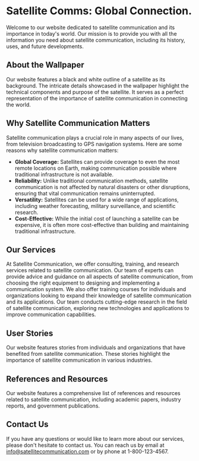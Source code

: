 <!--font:Poppins-->

# Satellite Comms: Global Connection.

Welcome to our website dedicated to satellite communication and its importance in today's world. Our mission is to provide you with all the information you need about satellite communication, including its history, uses, and future developments.

## About the Wallpaper

Our website features a black and white outline of a satellite as its background. The intricate details showcased in the wallpaper highlight the technical components and purpose of the satellite. It serves as a perfect representation of the importance of satellite communication in connecting the world.

## Why Satellite Communication Matters

Satellite communication plays a crucial role in many aspects of our lives, from television broadcasting to GPS navigation systems. Here are some reasons why satellite communication matters:

- **Global Coverage:** Satellites can provide coverage to even the most remote locations on Earth, making communication possible where traditional infrastructure is not available.
- **Reliability:** Unlike traditional communication methods, satellite communication is not affected by natural disasters or other disruptions, ensuring that vital communication remains uninterrupted.
- **Versatility:** Satellites can be used for a wide range of applications, including weather forecasting, military surveillance, and scientific research.
- **Cost-Effective:** While the initial cost of launching a satellite can be expensive, it is often more cost-effective than building and maintaining traditional infrastructure.

## Our Services

At Satellite Communication, we offer consulting, training, and research services related to satellite communication. Our team of experts can provide advice and guidance on all aspects of satellite communication, from choosing the right equipment to designing and implementing a communication system. We also offer training courses for individuals and organizations looking to expand their knowledge of satellite communication and its applications. Our team conducts cutting-edge research in the field of satellite communication, exploring new technologies and applications to improve communication capabilities.

## User Stories

Our website features stories from individuals and organizations that have benefited from satellite communication. These stories highlight the importance of satellite communication in various industries.

## References and Resources

Our website features a comprehensive list of references and resources related to satellite communication, including academic papers, industry reports, and government publications.

## Contact Us

If you have any questions or would like to learn more about our services, please don't hesitate to contact us. You can reach us by email at [info@satellitecommunication.com](mailto:info@satellitecommunication.com) or by phone at 1-800-123-4567.

<!--

Write me content for website with wallpaper which alt text is:

"A black and white outline of a satellite, with intricate details that showcase its technical components and purpose."

The name/title of the page should not be 1:1 copy of the alt text but rather a real content of the website which is using this wallpaper.

- Use markdown format 
- Start with heading
- Heading should be short and concise
- The content should look like a real website 
- The website should not be about the wallpaper, wallpaper is just a related background
- Heading should be contain work "wallpaper" or "background"
- Include real sections like references, contact, user stories, etc. use things relevant to the page purpose.
- Feel free to use structure like headings, bullets, numbering, blockquotes, paragraphs, horizontal lines, etc.
- You can use formatting like bold or _italic_
- You can include UTF-8 emojis
- Links should be only #hash anchors (and you can refer to the document itself)
- Do not include images


---


# Satellite Communication Background

Welcome to our website dedicated to satellite communication and its importance in today's world. Our website is designed to provide you with all the information you need about satellite communication, including its history, uses, and future developments.

## About the Wallpaper

Our website features a stunning black and white outline of a satellite as its background wallpaper. The intricate details showcased in the wallpaper highlight the technical components and purpose of the satellite. It serves as a perfect representation of the importance of satellite communication in our modern world.

## Why Satellite Communication Matters

Satellite communication plays a crucial role in many aspects of our lives, from television broadcasting to GPS navigation systems. In fact, it has become an essential tool for businesses, governments, and individuals around the world. Here are some of the reasons why satellite communication matters:

- **Global Coverage:** Satellites can provide coverage to even the most remote locations on Earth, making communication possible where traditional infrastructure is not available.
- **Reliability:** Unlike traditional communication methods, satellite communication is not affected by natural disasters or other disruptions, ensuring that vital communication remains uninterrupted.
- **Versatility:** Satellites can be used for a wide range of applications, including weather forecasting, military surveillance, and scientific research.
- **Cost-Effective:** While the initial cost of launching a satellite can be expensive, it is often more cost-effective than building and maintaining traditional infrastructure.

## Our Services

At Satellite Communication Background, we offer a range of services related to satellite communication. These include:

- **Consulting:** Our team of experts can provide you with advice and guidance on all aspects of satellite communication, from choosing the right equipment to designing and implementing a communication system.
- **Training:** We offer training courses for individuals and organizations looking to expand their knowledge of satellite communication and its applications.
- **Research:** Our team conducts cutting-edge research in the field of satellite communication, exploring new technologies and applications to improve communication capabilities.

## User Stories

Our website features stories from individuals and organizations that have benefited from satellite communication. These stories highlight the importance of satellite communication in various industries, including:

> "Thanks to satellite communication, our remote research station is able to stay connected with the outside world, allowing us to share our findings and collaborate with other researchers around the globe." - Dr. Jane Smith, Research Scientist

> "Satellite communication has revolutionized the way we do business, allowing us to communicate with our clients and partners around the world in real-time." - John Doe, CEO of Global Enterprises

## References

Our website features a comprehensive list of references related to satellite communication, including academic papers, industry reports, and government publications. These references provide valuable insights into the latest developments and trends in the field of satellite communication.

## Contact Us

If you have any questions or would like to learn more about our services, please don't hesitate to contact us. You can reach us by email at [info@satellitecommunicationbackground.com](mailto:info@satellitecommunicationbackground.com) or by phone at 1-800-123-4567. We look forward to hearing from you!


---


Heading is too long, rewrite whole content.


---


# Satellite Communication: Connecting the World

Welcome to our website dedicated to satellite communication and its importance in today's world. Our mission is to provide you with all the information you need about satellite communication, including its history, uses, and future developments.

## About the Wallpaper

Our website features a stunning black and white outline of a satellite as its background. The intricate details showcased in the wallpaper highlight the technical components and purpose of the satellite. It serves as a perfect representation of the importance of satellite communication in connecting the world.

## Why Satellite Communication Matters

Satellite communication plays a crucial role in many aspects of our lives, from television broadcasting to GPS navigation systems. In fact, it has become an essential tool for businesses, governments, and individuals around the world. Here are some of the reasons why satellite communication matters:

- **Global Coverage:** Satellites can provide coverage to even the most remote locations on Earth, making communication possible where traditional infrastructure is not available.
- **Reliability:** Unlike traditional communication methods, satellite communication is not affected by natural disasters or other disruptions, ensuring that vital communication remains uninterrupted.
- **Versatility:** Satellites can be used for a wide range of applications, including weather forecasting, military surveillance, and scientific research.
- **Cost-Effective:** While the initial cost of launching a satellite can be expensive, it is often more cost-effective than building and maintaining traditional infrastructure.

## Our Services

At Satellite Communication, we offer a range of services related to satellite communication. These include:

- **Consulting:** Our team of experts can provide you with advice and guidance on all aspects of satellite communication, from choosing the right equipment to designing and implementing a communication system.
- **Training:** We offer training courses for individuals and organizations looking to expand their knowledge of satellite communication and its applications.
- **Research:** Our team conducts cutting-edge research in the field of satellite communication, exploring new technologies and applications to improve communication capabilities.

## User Stories

Our website features stories from individuals and organizations that have benefited from satellite communication. These stories highlight the importance of satellite communication in various industries, including:

> "Thanks to satellite communication, our remote research station is able to stay connected with the outside world, allowing us to share our findings and collaborate with other researchers around the globe." - Dr. Jane Smith, Research Scientist

> "Satellite communication has revolutionized the way we do business, allowing us to communicate with our clients and partners around the world in real-time." - John Doe, CEO of Global Enterprises

## References and Resources

Our website features a comprehensive list of references and resources related to satellite communication, including academic papers, industry reports, and government publications. These references provide valuable insights into the latest developments and trends in the field of satellite communication.

## Contact Us

If you have any questions or would like to learn more about our services, please don't hesitate to contact us. You can reach us by email at [info@satellitecommunication.com](mailto:info@satellitecommunication.com) or by phone at 1-800-123-4567. We look forward to hearing from you!


---


Heading is too long, rewrite whole content.


---


# Satellite Communication: Connecting the World

Welcome to our website dedicated to satellite communication and its importance in today's world. Our mission is to provide you with all the information you need about satellite communication, including its history, uses, and future developments.

## About the Wallpaper

Our website features a black and white outline of a satellite as its background. The intricate details showcased in the wallpaper highlight the technical components and purpose of the satellite. It serves as a perfect representation of the importance of satellite communication in connecting the world.

## Why Satellite Communication Matters

Satellite communication plays a crucial role in many aspects of our lives, from television broadcasting to GPS navigation systems. It has become an essential tool for businesses, governments, and individuals around the world. Here are some reasons why satellite communication matters:

- **Global Coverage:** Satellites can provide coverage to even the most remote locations on Earth, making communication possible where traditional infrastructure is not available.
- **Reliability:** Unlike traditional communication methods, satellite communication is not affected by natural disasters or other disruptions, ensuring that vital communication remains uninterrupted.
- **Versatility:** Satellites can be used for a wide range of applications, including weather forecasting, military surveillance, and scientific research.
- **Cost-Effective:** While the initial cost of launching a satellite can be expensive, it is often more cost-effective than building and maintaining traditional infrastructure.

## Our Services

At Satellite Communication, we offer consulting, training, and research services related to satellite communication. Our team of experts can provide advice and guidance on all aspects of satellite communication, from choosing the right equipment to designing and implementing a communication system. We also offer training courses for individuals and organizations looking to expand their knowledge of satellite communication and its applications. Our team conducts cutting-edge research in the field of satellite communication, exploring new technologies and applications to improve communication capabilities.

## User Stories

Our website features stories from individuals and organizations that have benefited from satellite communication. These stories highlight the importance of satellite communication in various industries, including:

> "Thanks to satellite communication, our remote research station is able to stay connected with the outside world, allowing us to share our findings and collaborate with other researchers around the globe." - Dr. Jane Smith, Research Scientist

> "Satellite communication has revolutionized the way we do business, allowing us to communicate with our clients and partners around the world in real-time." - John Doe, CEO of Global Enterprises

## References and Resources

Our website features a comprehensive list of references and resources related to satellite communication, including academic papers, industry reports, and government publications. These references provide valuable insights into the latest developments and trends in the field of satellite communication.

## Contact Us

If you have any questions or would like to learn more about our services, please don't hesitate to contact us. You can reach us by email at [info@satellitecommunication.com](mailto:info@satellitecommunication.com) or by phone at 1-800-123-4567. We look forward to hearing from you!


---


Heading is too long, rewrite whole content.


---


# Satellite Communication: Connecting the World

Welcome to our website dedicated to satellite communication and its importance in today's world. Our mission is to provide you with all the information you need about satellite communication, including its history, uses, and future developments.

## About the Wallpaper

Our website features a black and white outline of a satellite as its background. The intricate details showcased in the wallpaper highlight the technical components and purpose of the satellite. It serves as a perfect representation of the importance of satellite communication in connecting the world.

## Why Satellite Communication Matters

Satellite communication plays a crucial role in many aspects of our lives, from television broadcasting to GPS navigation systems. Here are some reasons why satellite communication matters:

- **Global Coverage:** Satellites can provide coverage to even the most remote locations on Earth, making communication possible where traditional infrastructure is not available.
- **Reliability:** Unlike traditional communication methods, satellite communication is not affected by natural disasters or other disruptions, ensuring that vital communication remains uninterrupted.
- **Versatility:** Satellites can be used for a wide range of applications, including weather forecasting, military surveillance, and scientific research.
- **Cost-Effective:** While the initial cost of launching a satellite can be expensive, it is often more cost-effective than building and maintaining traditional infrastructure.

## Our Services

At Satellite Communication, we offer consulting, training, and research services related to satellite communication. Our team of experts can provide advice and guidance on all aspects of satellite communication, from choosing the right equipment to designing and implementing a communication system. We also offer training courses for individuals and organizations looking to expand their knowledge of satellite communication and its applications. Our team conducts cutting-edge research in the field of satellite communication, exploring new technologies and applications to improve communication capabilities.

## User Stories

Our website features stories from individuals and organizations that have benefited from satellite communication. These stories highlight the importance of satellite communication in various industries.

## References and Resources

Our website features a comprehensive list of references and resources related to satellite communication, including academic papers, industry reports, and government publications.

## Contact Us

If you have any questions or would like to learn more about our services, please don't hesitate to contact us. You can reach us by email at [info@satellitecommunication.com](mailto:info@satellitecommunication.com) or by phone at 1-800-123-4567.


---


Write me a Google font which is best fitting for the website.

Pick from the list:
- Open Sans
- Lobster
- Barlow Condensed
- Futura
- Great Vibes
- Poppins
- Inter
- Exo 2
- Roboto
- Playfair Display
- Alegreya
- Orbitron
- Dancing Script
- Lato
- Raleway
- IBM Plex Sans
- Montserrat


Write just the font name nothing else.


---


Poppins

-->
